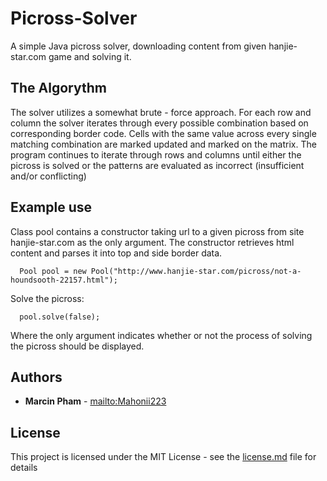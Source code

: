 # Picross-Solver

A simple Java picross solver, downloading content from given hanjie-star.com game and solving it.

## The Algorythm

The solver utilizes a somewhat brute - force approach.
For each row and column the solver iterates through every possible combination based on corresponding border code.
Cells with the same value across every single matching combination are marked updated and marked on the matrix.
The program continues to iterate through rows and columns until either the picross is solved or the patterns are evaluated as incorrect (insufficient and/or conflicting)

## Example use

Class pool contains a constructor taking url to a given picross from site hanjie-star.com as the only argument.
The constructor retrieves html content and parses it into top and side border data.
```
  Pool pool = new Pool("http://www.hanjie-star.com/picross/not-a-houndsooth-22157.html");
```
Solve the picross:
```
  pool.solve(false);
```
Where the only argument indicates whether or not the process of solving the picross should be displayed.


## Authors
* **Marcin Pham** - [mailto:Mahonii223](mailto://marcin.kamo@gmail.com)

## License
This project is licensed under the MIT License - see the [license.md](license.md) file for details
